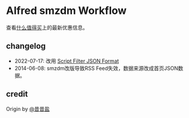 # Alfred smzdm Workflow

查看[什么值得买](http://www.smzdm.com)上的最新优惠信息。

## changelog

- 2022-07-17: 改用 [Script Filter JSON Format](https://www.alfredapp.com/help/workflows/inputs/script-filter/json/)
- 2014-06-08: smzdm改版导致RSS Feed失效，数据来源改成首页JSON数据。


## credit

Origin by [@昔昔盐](http://weibo.com/opato)
